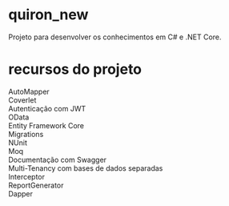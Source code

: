# quiron_new
Projeto para desenvolver os conhecimentos em C# e .NET Core.

# recursos do projeto
AutoMapper<br>
Coverlet<br>
Autenticação com JWT<br>
OData<br>
Entity Framework Core<br>
Migrations<br>
NUnit<br>
Moq<br>
Documentação com Swagger<br>
Multi-Tenancy com bases de dados separadas<br>
Interceptor<br>
ReportGenerator<br>
Dapper
